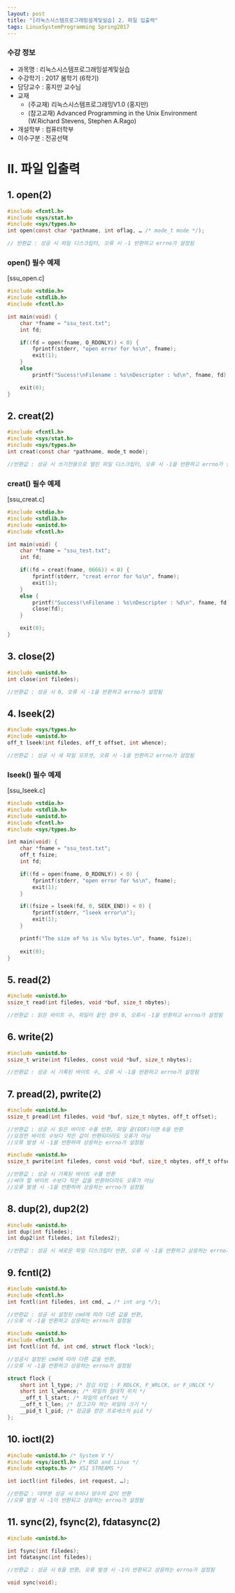 ```yaml
---
layout: post
title: "[리눅스시스템프로그래밍설계및실습] 2. 파일 입출력"
tags: LinuxSystemProgramming Spring2017
---
```


### 수강 정보

- 과목명 : 리눅스시스템프로그래밍설계및실습
- 수강학기 : 2017 봄학기 (6학기)
- 담당교수 : 홍지만 교수님
- 교재
    - (주교재) 리눅스시스템프로그래밍V1.0 (홍지만)
    - (참고교재) Advanced Programming in the Unix Environment (W.Richard Stevens, Stephen A.Rago)
- 개설학부 : 컴퓨터학부
- 이수구분 : 전공선택

# II. 파일 입출력

## 1. open(2)

```c
#include <fcntl.h>
#include <sys/stat.h>
#include <sys/types.h>
int open(const char *pathname, int oflag, … /* mode_t mode */);

// 반환값 : 성공 시 파일 디스크립터, 오류 시 -1 반환하고 errno가 설정됨  
``` 

### open() 필수 예제

[ssu_open.c]
```c
#include <stdio.h>
#include <stdlib.h>
#include <fcntl.h>

int main(void) {
	char *fname = "ssu_test.txt";
	int fd;

	if((fd = open(fname, O_RDONLY)) < 0) {
		fprintf(stderr, "open error for %s\n", fname);
		exit(1);
	}
	else 
		printf("Sucess!\nFilename : %s\nDescripter : %d\n", fname, fd);

	exit(0);
}
``` 

## 2. creat(2)

```c
#include <fcntl.h>
#include <sys/stat.h>
#include <sys/types.h>
int creat(const char *pathname, mode_t mode);

//반환값 : 성공 시 쓰기전용으로 열린 파일 디스크립터, 오류 시 -1을 반환하고 errno가 설정됨
```

### creat() 필수 예제

[ssu_creat.c]
```c
#include <stdio.h>
#include <stdlib.h>
#include <unistd.h>
#include <fcntl.h>

int main(void) {
	char *fname = "ssu_test.txt";
	int fd;

	if((fd = creat(fname, 0666)) < 0) {
		fprintf(stderr, "creat error for %s\n", fname);
		exit(1);
	}		
	else {
		printf("Success!\nFilename : %s\nDescripter : %d\n", fname, fd);
		close(fd);
	}

	exit(0);
}
```

## 3. close(2)

```c
#include <unistd.h>
int close(int filedes);

//반환값 : 성공 시 0, 오류 시 -1을 반환하고 errno가 설정됨
``` 

## 4. lseek(2)

```c
#include <sys/types.h>
#include <unistd.h>
off_t lseek(int filedes, off_t offset, int whence);

//반환값 : 성공 시 새 파일 오프셋, 오류 시 -1을 반환하고 errno가 설정됨
```
### lseek() 필수 예제

[ssu_lseek.c]
```c
#include <stdio.h>
#include <stdlib.h>
#include <unistd.h>
#include <fcntl.h>
#include <sys/types.h>

int main(void) {
	char *fname = "ssu_test.txt";
	off_t fsize;
	int fd;

	if((fd = open(fname, O_RDONLY)) < 0) {
		fprintf(stderr, "open error for %s\n", fname);
		exit(1);
	}

	if((fsize = lseek(fd, 0, SEEK_END)) < 0) {
		fprintf(stderr, "lseek error\n");
		exit(1);
	}

	printf("The size of %s is %lu bytes.\n", fname, fsize);
	
	exit(0);
}
``` 

## 5. read(2)

```c
#include <unistd.h>
ssize_t read(int filedes, void *buf, size_t nbytes);

//반환값 : 읽은 바이트 수, 파일이 끝인 경우 0, 오류시 -1을 반환하고 errno가 설정됨
```

## 6. write(2)

```c
#include <unistd.h>
ssize_t write(int filedes, const void *buf, size_t nbytes);

//반환값 : 성공 시 기록된 바이트 수, 오류 시 -1을 반환하고 errno가 설정됨
```

## 7. pread(2), pwrite(2)

```c
#include <unistd.h>
ssize_t pread(int filedes, void *buf, size_t nbytes, off_t offset);

//반환값 : 성공 시 읽은 바이트 수를 반환, 파일 끝(EOF)이면 0을 반환
//요청한 바이트 수보다 작은 값이 반환되더라도 오류가 아님
//오류 발생 시 -1을 반환하며 상응하는 errno가 설정됨
```

```c
#include <unistd.h>
ssize_t pwrite(int filedes, const void *buf, size_t nbytes, off_t offset);

//반환값 : 성공 시 기록된 바이트 수를 반환
//써야 할 바이트 수보다 작은 값을 반환하더라도 오류가 아님
//오류 발생 시 -1을 반환하며 상응하는 errno가 설정됨
``` 

## 8. dup(2), dup2(2)

```c
#include <unistd.h>
int dup(int filedes);
int dup2(int filedes, int filedes2);

//반환값 : 성공 시 새로운 파일 디스크립터 반환, 오류 시 -1을 반환하고 상응하는 errno가 설정됨
```

## 9. fcntl(2)

```c
#include <unistd.h>
#include <fcntl.h>
int fcntl(int filedes, int cmd, … /* int arg */);

//반환값 : 성공 시 설정된 cmd에 따라 다른 값을 반환,
//오류 시 -1을 반환하고 상응하는 errno가 설정됨
``` 

```c
#include <unistd.h>
#include <fcntl.h>
int fcntl(int fd, int cmd, struct flock *lock);

//성공시 설정된 cmd에 따라 다른 값을 반환,
//오류 시 -1을 반환하고 상응하는 errno가 설정됨
```

```c
struct flock {
    short int l_type; /* 잠김 타입 : F_RDLCK, F_WRLCK, or F_UNLCK */
    short int l_whence; /* 파일의 절대적 위치 */
    __off_t l_start; /* 파일의 offset */
    __off_t l_len; /* 잠그고자 하는 파일의 크기 */
    __pid_t l_pid; /* 잠금을 얻은 프로세스의 pid */
};
```

## 10. ioctl(2)

```c
#include <unistd.h> /* System V */
#include <sys/ioctl.h> /* BSD and Linux */
#include <stopts.h> /* XSI STREAMS */

int ioctl(int filedes, int request, …);

//반환값 : 대부분 성공 시 0이나 양수의 값이 반환
//오류 발생 시 -1이 반환되고 상응하는 errno가 설정됨
```

## 11. sync(2), fsync(2), fdatasync(2)

```c
#include <unistd.h>

int fsync(int filedes);
int fdatasync(int filedes);

//반환값 : 성공 시 0을 반환, 오류 발생 시 -1이 반환되고 상응하는 errno가 설정됨

void sync(void);
``` 
